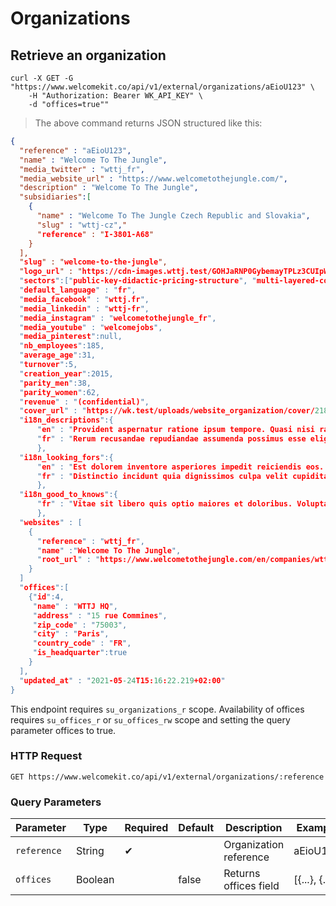 # Organizations

## Retrieve an organization

```shell
curl -X GET -G "https://www.welcomekit.co/api/v1/external/organizations/aEioU123" \
    -H "Authorization: Bearer WK_API_KEY" \
    -d "offices=true""
```

> The above command returns JSON structured like this:

```json
{
  "reference" : "aEioU123",
  "name" : "Welcome To The Jungle",
  "media_twitter" : "wttj_fr",
  "media_website_url" : "https://www.welcometothejungle.com/",
  "description" : "Welcome To The Jungle",
  "subsidiaries":[
    {
      "name" : "Welcome To The Jungle Czech Republic and Slovakia",
      "slug" : "wttj-cz","
      "reference" : "I-3801-A68"
    }
  ],
  "slug" : "welcome-to-the-jungle",
  "logo_url" : "https://cdn-images.wttj.test/GOHJaRNP0GybemayTPLz3CUIpW2kx7d4Ck4akgsFfMs/w:200/q:85/czM6Ly93dHRqLXB1/YmxpYy10ZXN0L3Vw/bG9hZHMvb3JnYW5p/emF0aW9uL2xvZ28v/MjE4Mi8xNjIxODYv/ZjRmODUxNDgtYjg1/Yy00M2M5LTg2MzQt/MmMzYzE1ZTE3MTNi/LnBuZw",
  "sectors":["public-key-didactic-pricing-structure", "multi-layered-content-based-website"],
  "default_language" : "fr",
  "media_facebook" : "wttj.fr",
  "media_linkedin" : "wttj-fr",
  "media_instagram" : "welcometothejungle_fr",
  "media_youtube" : "welcomejobs",
  "media_pinterest":null,
  "nb_employees":185,
  "average_age":31,
  "turnover":5,
  "creation_year":2015,
  "parity_men":38,
  "parity_women":62,
  "revenue" : "(confidential)",
  "cover_url" : "https://wk.test/uploads/website_organization/cover/2182/162186/welcome-to-the-jungle.jpg",
  "i18n_descriptions":{
      "en" : "Provident aspernatur ratione ipsum tempore. Quasi nisi ratione provident aut corporis non voluptatem. Recusandae voluptatem dolor laboriosam qui nulla inventore. Repellendus explicabo et voluptas accusamus aut sint quis.",
      "fr" : "Rerum recusandae repudiandae assumenda possimus esse eligendi. In non ut aliquam perferendis. Cupiditate non ex quos laborum ea ut omnis natus."
      },
  "i18n_looking_fors":{
      "en" : "Est dolorem inventore asperiores impedit reiciendis eos. Reprehenderit reiciendis ipsam vel sint aut quod inventore. Dolores minus sit est voluptates voluptatem amet ut possimus. Illo voluptatem rerum omnis dolores qui.",
      "fr" : "Distinctio incidunt quia dignissimos culpa velit cupiditate quibusdam nihil. Nisi reprehenderit mollitia quia incidunt. Minus quisquam impedit dolor sapiente voluptate temporibus."
      },
  "i18n_good_to_knows":{
      "fr" : "Vitae sit libero quis optio maiores et doloribus. Voluptas a nesciunt odio aut quo. Reiciendis et sint eum laboriosam labore omnis. Velit saepe autem reiciendis libero quia occaecati quia."
      },
  "websites" : [
    {
      "reference" : "wttj_fr",
      "name" :"Welcome To The Jungle",
      "root_url" : "https://www.welcometothejungle.com/en/companies/wttj"
    }
  ]
  "offices":[
    {"id":4,
     "name" : "WTTJ HQ",
     "address" : "15 rue Commines",
     "zip_code" : "75003",
     "city" : "Paris",
     "country_code" : "FR",
     "is_headquarter":true
    }
  ],
  "updated_at" : "2021-05-24T15:16:22.219+02:00"
} 
```

<aside class="notice">
This endpoint requires <code>su_organizations_r</code> scope. Availability of offices requires <code>su_offices_r</code> or <code>su_offices_rw</code> scope and setting the query parameter offices to true.
</aside>

### HTTP Request

`GET https://www.welcomekit.co/api/v1/external/organizations/:reference`

### Query Parameters

Parameter | Type | Required | Default | Description | Example
--- | --- | --- | --- | --- | ---
`reference` | String | ✔ | | Organization reference | aEioU123
`offices` | Boolean | | false | Returns offices field | [{...}, {...}]
